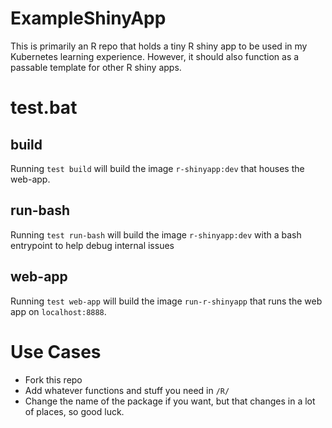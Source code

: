 # ExampleShinyApp
This is primarily an R repo that holds a tiny R shiny app to be used in my Kubernetes learning experience. However, it should also function as a passable template for other R shiny apps.

# test.bat
## build
Running `test build` will build the image `r-shinyapp:dev` that houses the web-app.

## run-bash
Running `test run-bash` will build the image `r-shinyapp:dev` with a bash entrypoint to help debug internal issues

## web-app
Running `test web-app` will build the image `run-r-shinyapp` that runs the web app on `localhost:8888`. 

# Use Cases
- Fork this repo
- Add whatever functions and stuff you need in `/R/`
- Change the name of the package if you want, but that changes in a lot of places, so good luck.


